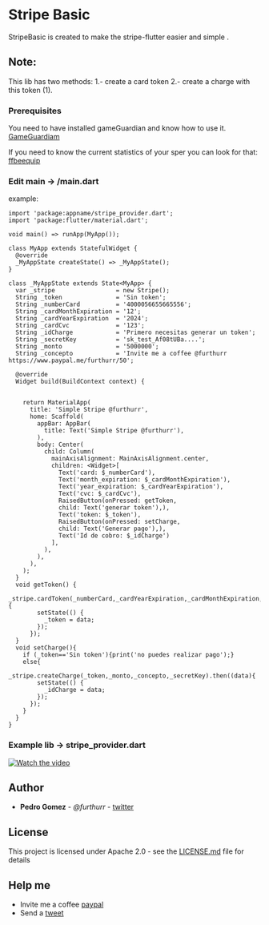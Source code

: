 # Stripe Basic 

StripeBasic is created to make the stripe-flutter easier and simple .

## Note:


This lib has two methods:
1.- create a card token 
2.- create a charge with this token (1).




### Prerequisites

You need to have installed gameGuardian and know how to use it.
[GameGuardiam](https://gameguardian.net/download)

If you need to know the current statistics of your sper you can look for that:   [ffbeequip](https://ffbeequip.com/espers.html)


### Edit main -> /main.dart

example:
```
import 'package:appname/stripe_provider.dart';
import 'package:flutter/material.dart';
 
void main() => runApp(MyApp());
 
class MyApp extends StatefulWidget {
  @override
  _MyAppState createState() => _MyAppState();
}

class _MyAppState extends State<MyApp> {
  var _stripe                 = new Stripe();
  String _token               = 'Sin token';
  String _numberCard          = '4000056655665556';
  String _cardMonthExpiration = '12';
  String _cardYearExpiration  = '2024';
  String _cardCvc             = '123';
  String _idCharge            = 'Primero necesitas generar un token';
  String _secretKey           = 'sk_test_Af08tUBa....';
  String _monto               = '5000000';
  String _concepto            = 'Invite me a coffee @furthurr https://www.paypal.me/furthurr/50';

  @override
  Widget build(BuildContext context) {
    
    
    return MaterialApp(
      title: 'Simple Stripe @furthurr',
      home: Scaffold(
        appBar: AppBar(
          title: Text('Simple Stripe @furthurr'),
        ),
        body: Center(
          child: Column(
            mainAxisAlignment: MainAxisAlignment.center,
            children: <Widget>[
              Text('card: $_numberCard'),
              Text('month_expiration: $_cardMonthExpiration'),
              Text('year_expiration: $_cardYearExpiration'),
              Text('cvc: $_cardCvc'),
              RaisedButton(onPressed: getToken,
              child: Text('generar token'),),
              Text('token: $_token'),
              RaisedButton(onPressed: setCharge,
              child: Text('Generar pago'),),
              Text('Id de cobro: $_idCharge')
            ],
          ),
        ),
      ),
    ); 
  }
  void getToken() {
      _stripe.cardToken(_numberCard,_cardYearExpiration,_cardMonthExpiration,_cardCvc,_secretKey).then((data){
        setState(() {
          _token = data;            
        });
      });
  }
  void setCharge(){
    if (_token=='Sin token'){print('no puedes realizar pago');}
    else{
      _stripe.createCharge(_token,_monto,_concepto,_secretKey).then((data){
        setState(() {          
          _idCharge = data;
        });
      });
    }
  }
}
```

### Example lib -> stripe_provider.dart
[![Watch the video](https://i.imgur.com/OmFQgK9.png)](https://www.youtube.com/watch?v=SGLjtk3qvfo)

## Author

* **Pedro Gomez** - *@furthurr* - [twitter](https://twitter.com/furthurr)

 

## License

This project is licensed under Apache 2.0 - see the [LICENSE.md](LICENSE.md) file for details

## Help me

* Invite me a coffee [paypal](https://www.paypal.me/furthurr/50)
* Send a [tweet](https://twitter.com/intent/tweet?url=https%3A//github.com/furthurr/stripebasic&text=stripe%20para%20flutter.&via=furthurr&related=furthurr) 

